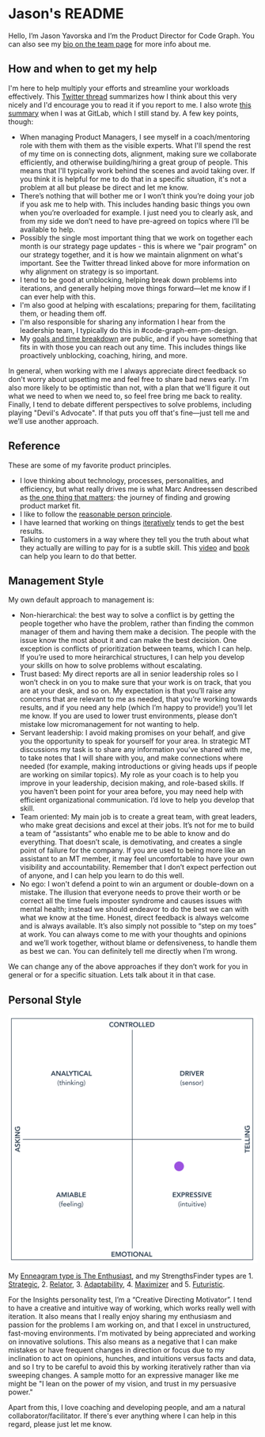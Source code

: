 # Jason's README

Hello, I’m Jason Yavorska and I’m the Product Director for Code Graph. You can also see my [bio on the team page](../../../../team/index.md#jason-yavorska) for more info about me.

## How and when to get my help

I'm here to help multiply your efforts and streamline your workloads effectively. This [Twitter thread](https://twitter.com/jmwind/status/1493569303030816770) summarizes how I think about this very nicely and I'd encourage you to read it if you report to me. I also wrote [this summary](https://about.gitlab.com/handbook/product/product-leadership/#product-managerleader-collaboration) when I was at GitLab, which I still stand by. A few key points, though:

- When managing Product Managers, I see myself in a coach/mentoring role with them with them as the visible experts. What I'll spend the rest of my time on is connecting dots, alignment, making sure we collaborate efficiently, and otherwise building/hiring a great group of people. This means that I'll typically work behind the scenes and avoid taking over. If you think it is helpful for me to do that in a specific situation, it's not a problem at all but please be direct and let me know.
- There’s nothing that will bother me or I won’t think you’re doing your job if you ask me to help with. This includes handing basic things you own when you’re overloaded for example. I just need you to clearly ask, and from my side we don’t need to have pre-agreed on topics where I’ll be available to help.
- Possibly the single most important thing that we work on together each month is our strategy page updates - this is where we "pair program" on our strategy together, and it is how we maintain alignment on what's important. See the Twitter thread linked above for more information on why alignment on strategy is so important.
- I tend to be good at unblocking, helping break down problems into iterations, and generally helping move things forward—let me know if I can ever help with this.
- I'm also good at helping with escalations; preparing for them, facilitating them, or heading them off.
- I'm also responsible for sharing any information I hear from the leadership team, I typically do this in #code-graph-em-pm-design.
- My [goals and time breakdown](https://docs.google.com/document/d/1wulP_lPfoCLTIpIqcGDJIocHRDsmS3hPqQ-exkyIdSs/edit?pli=1#) are public, and if you have something that fits in with those you can reach out any time. This includes things like proactively unblocking, coaching, hiring, and more.

In general, when working with me I always appreciate direct feedback so don't worry about upsetting me and feel free to share bad news early. I'm also more likely to be optimistic than not, with a plan that we'll figure it out what we need to when we need to, so feel free bring me back to reality. Finally, I tend to debate different perspectives to solve problems, including playing "Devil's Advocate". If that puts you off that's fine—just tell me and we’ll use another approach.

## Reference

These are some of my favorite product principles.

- I love thinking about technology, processes, personalities, and efficiency, but what really drives me is what Marc Andreessen described as [the one thing that matters](https://pmarchive.com/guide_to_startups_part4.html): the journey of finding and growing product market fit.
- I like to follow the [reasonable person principle](http://www.cs.cmu.edu/~weigand/staff/).
- I have learned that working on things [iteratively](https://about.gitlab.com/handbook/values/#iteration) tends to get the best results.
- Talking to customers in a way where they tell you the truth about what they actually are willing to pay for is a subtle skill. This [video](https://www.youtube.com/watch?v=MT4Ig2uqjTc) and [book](http://momtestbook.com/) can help you learn to do that better.

## Management Style

My own default approach to management is:

- Non-hierarchical: the best way to solve a conflict is by getting the people together who have the problem, rather than finding the common manager of them and having them make a decision. The people with the issue know the most about it and can make the best decision. One exception is conflicts of prioritization between teams, which I can help. If you’re used to more heirarchical structures, I can help you develop your skills on how to solve problems without escalating.
- Trust based: My direct reports are all in senior leadership roles so I won’t check in on you to make sure that your work is on track, that you are at your desk, and so on. My expectation is that you’ll raise any concerns that are relevant to me as needed, that you’re working towards results, and if you need any help (which I’m happy to provide!) you’ll let me know. If you are used to lower trust environments, please don’t mistake low micromanagement for not wanting to help.
- Servant leadership: I avoid making promises on your behalf, and give you the opportunity to speak for yourself for your area. In strategic MT discussions my task is to share any information you’ve shared with me, to take notes that I will share with you, and make connections where needed (for example, making introductions or giving heads ups if people are working on similar topics). My role as your coach is to help you improve in your leadership, decision making, and role-based skills. If you haven’t been point for your area before, you may need help with efficient organizational communication. I’d love to help you develop that skill.
- Team oriented: My main job is to create a great team, with great leaders, who make great decisions and excel at their jobs. It’s not for me to build a team of “assistants” who enable me to be able to know and do everything. That doesn’t scale, is demotivating, and creates a single point of failure for the company. If you are used to being more like an assistant to an MT member, it may feel uncomfortable to have your own visibility and accountability. Remember that I don’t expect perfection out of anyone, and I can help you learn to do this well.
- No ego: I won't defend a point to win an argument or double-down on a mistake. The illusion that everyone needs to prove their worth or be correct all the time fuels imposter syndrome and causes issues with mental health; instead we should endeavor to do the best we can with what we know at the time. Honest, direct feedback is always welcome and is always available. It’s also simply not possible to “step on my toes” at work. You can always come to me with your thoughts and opinions and we’ll work together, without blame or defensiveness, to handle them as best we can. You can definitely tell me directly when I’m wrong.

We can change any of the above approaches if they don’t work for you in general or for a specific situation. Lets talk about it in that case.

## Personal Style

![Insights Graph](./jyavorska-personalstyle.png)

My [Enneagram type is The Enthusiast](https://www.enneagraminstitute.com/type-7), and my StrengthsFinder types are 1. [Strategic](https://strengthsschool.com/strategic-strengthsfinder), 2. [Relator](https://strengthsschool.com/relator-strengthsfinder), 3. [Adaptability](https://strengthsschool.com/adaptability-strengthsfinder), 4. [Maximizer](https://strengthsschool.com/maximizer-strengthsfinder) and 5. [Futuristic](https://strengthsschool.com/futuristic-strengthsfinder).

For the Insights personality test, I’m a “Creative Directing Motivator”. I tend to have a creative and intuitive way of working, which works really well with iteration. It also means that I really enjoy sharing my enthusiasm and passion for the problems I am working on, and that I excel in unstructured, fast-moving environments. I'm motivated by being appreciated and working on innovative solutions. This also means as a negative that I can make mistakes or have frequent changes in direction or focus due to my inclination to act on opinions, hunches, and intuitions versus facts and data, and so I try to be careful to avoid this by working iteratively rather than via sweeping changes. A sample motto for an expressive manager like me might be "I lean on the power of my vision, and trust in my persuasive power."

Apart from this, I love coaching and developing people, and am a natural collaborator/facilitator. If there's ever anything where I can help in this regard, please just let me know.
